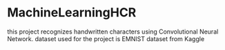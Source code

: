 # MachineLearningHCR
this project recognizes handwritten characters using Convolutional Neural Network. dataset used for the project is EMNIST dataset from Kaggle
